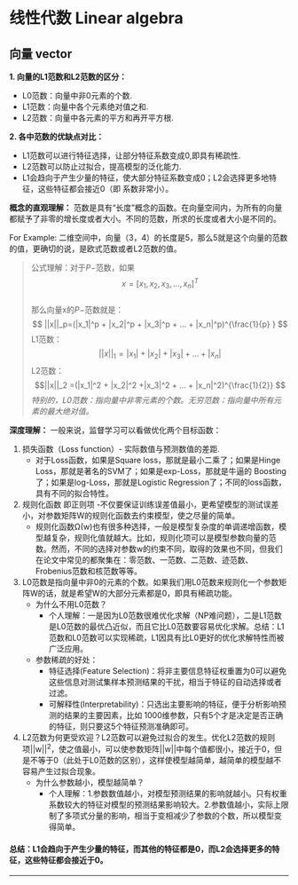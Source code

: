 # 线性代数 Linear algebra

## 向量 vector

**1. 向量的L1范数和L2范数的区分：**
* L0范数：向量中非0元素的个数.
* L1范数：向量中各个元素绝对值之和.
* L2范数：向量中各元素的平方和再开平方根.

**2. 各中范数的优缺点对比：**
* L1范数可以进行特征选择，让部分特征系数变成0,即具有稀疏性.
* L2范数可以防止过拟合，提高模型的泛化能力.
* L1会趋向于产生少量的特征，使大部分特征系数变成0；L2会选择更多地特征，这些特征都会接近0（即 系数非常小）。
  
**概念的直观理解：**
范数是具有“长度”概念的函数。在向量空间内，为所有的向量都赋予了非零的增长度或者大小。不同的范数，所求的长度或者大小是不同的。

For Example: 二维空间中，向量（3，4）的长度是5，那么5就是这个向量的范数的值，更确切的说，是欧式范数或者L2范数的值。

> 公式理解：对于$P-$范数，如果
> $$  x=[x_1,x_2,x_3, ... ,x_n ]^T $$  
> 那么向量x的$P-$范数就是：
> $$ ||x||_p=(|x_1|^p + |x_2|^p + |x_3|^p + ... + |x_n|^p)^{\frac{1}{p} } $$
> L1范数：
> $$||x||_1 =|x_1| + |x_2| +|x_3| + ... +|x_n| $$
> L2范数：
> $$||x||_2 =(|x_1|^2 + |x_2|^2 +|x_3|^2 + ... + |x_n|^2)^{\frac{1}{2}} $$
*特别的，L0范数：指向量中非零元素的个数。无穷范数：指向量中所有元素的最大绝对值。*

**深度理解：**
一般来说，监督学习可以看做优化两个目标函数：
1. 损失函数（Loss function）- 实际数值与预测数值的差距.
   * 对于Loss函数，如果是Square loss，那就是最小二乘了；如果是Hinge Loss，那就是著名的SVM了；如果是exp-Loss，那就是牛逼的 Boosting了；如果是log-Loss，那就是Logistic Regression了；不同的loss函数，具有不同的拟合特性。
2. 规则化函数 即正则项 -不仅要保证训练误差值最小，更希望模型的测试误差小，对参数矩阵W的规则化函数去约束模型，使之尽量的简单。
   * 规则化函数Ω(w)也有很多种选择，一般是模型复杂度的单调递增函数，模型越复杂，规则化值就越大。比如，规则化项可以是模型参数向量的范数。然而，不同的选择对参数w的约束不同，取得的效果也不同，但我们在论文中常见的都聚集在：零范数、一范数、二范数、迹范数、Frobenius范数和核范数等等。
3. L0范数是指向量中非0的元素的个数。如果我们用L0范数来规则化一个参数矩阵W的话，就是希望W的大部分元素都是0，即具有稀疏功能。
    * 为什么不用L0范数？
      * 个人理解：一是因为L0范数很难优化求解（NP难问题），二是L1范数是L0范数的最优凸近似，而且它比L0范数要容易优化求解。总结：L1范数和L0范数可以实现稀疏，L1因具有比L0更好的优化求解特性而被广泛应用。
     * 参数稀疏的好处：
       * 特征选择(Feature Selection)：将非主要信息特征权重置为0可以避免这些信息对测试集样本预测结果的干扰，相当于特征的自动选择或者过滤。
       * 可解释性(Interpretability)：只选出主要影响的特征，便于分析影响预测的结果的主要因素，比如 1000维参数，只有5个才是决定是否正确的特征，则只要这5个特征预测准确即可。
4. L2范数为何更受欢迎？L2范数可以避免过拟合的发生。优化L2范数的规则项||w||<sup>2</sup>，使之值最小，可以使参数矩阵||w||中每个值都很小，接近于0，但是不等于0（此处于L0范数的区别），这样使模型越简单，越简单的模型越不容易产生过拟合现象。
   * 为什么参数越小，模型越简单？
     * 个人理解：1.参数数值越小，对模型预测结果的影响就越小。只有权重系数较大的特征对模型的预测结果影响较大。2.参数值越小，实际上限制了多项式分量的影响，相当于变相减少了参数的个数，所以模型变得简单。
#### 总结：L1会趋向于产生少量的特征，而其他的特征都是0，而L2会选择更多的特征，这些特征都会接近于0。
----
